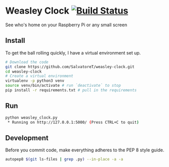 # Weasley Clock [![Build Status](https://travis-ci.org/SalvatoreT/weasley-clock.svg?branch=master)](https://travis-ci.org/SalvatoreT/weasley-clock)
See who's home on your Raspberry Pi or any small screen

## Install
To get the ball rolling quickly, I have a virtual environment set up.

```bash
# Download the code
git clone https://github.com/SalvatoreT/weasley-clock.git
cd weasley-clock
# Create a virtual environment
virtualenv -p python3 venv
source venv/bin/activate # run `deactivate` to stop
pip install -r requirements.txt # pull in the requirements
```

## Run
```bash
python weasley_clock.py
 * Running on http://127.0.0.1:5000/ (Press CTRL+C to quit)
```

## Development
Before you commit code, make everything adheres to the PEP 8 style guide.

```bash
autopep8 $(git ls-files | grep .py) --in-place -a -a
```
